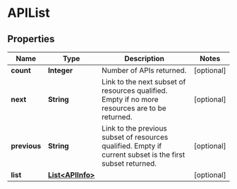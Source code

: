 
# APIList

## Properties
Name | Type | Description | Notes
------------ | ------------- | ------------- | -------------
**count** | **Integer** | Number of APIs returned.  |  [optional]
**next** | **String** | Link to the next subset of resources qualified. Empty if no more resources are to be returned.  |  [optional]
**previous** | **String** | Link to the previous subset of resources qualified. Empty if current subset is the first subset returned.  |  [optional]
**list** | [**List&lt;APIInfo&gt;**](APIInfo.md) |  |  [optional]



